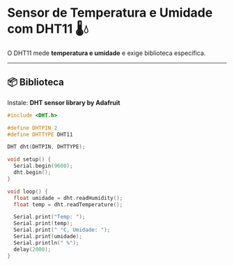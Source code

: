 # Sensor de Temperatura e Umidade com DHT11 🌡️💧

O DHT11 mede **temperatura e umidade** e exige biblioteca específica.

---

## 📦 Biblioteca

Instale: **DHT sensor library by Adafruit**

```cpp
#include <DHT.h>

#define DHTPIN 2
#define DHTTYPE DHT11

DHT dht(DHTPIN, DHTTYPE);

void setup() {
  Serial.begin(9600);
  dht.begin();
}

void loop() {
  float umidade = dht.readHumidity();
  float temp = dht.readTemperature();

  Serial.print("Temp: ");
  Serial.print(temp);
  Serial.print(" °C, Umidade: ");
  Serial.print(umidade);
  Serial.println(" %");
  delay(2000);
}
```